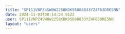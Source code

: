 ```yaml
---
title: "SP111VNPZ4SW0W2258KDK95088833YZ4F63DRE5NN"
date: 2024-11-03T08:14:24.912Z
user: SP111VNPZ4SW0W2258KDK95088833YZ4F63DRE5NN
layout: "users"
---
```

    